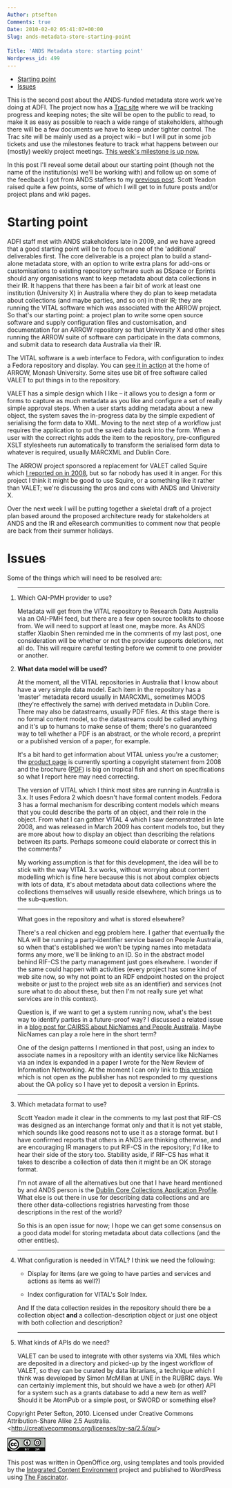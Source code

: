 ```yaml
---
Author: ptsefton
Comments: true
Date: 2010-02-02 05:41:07+00:00
Slug: ands-metadata-store-starting-point

Title: 'ANDS Metadata store: starting point'
Wordpress_id: 499
---
```


<div>

<div class="page-toc">

-   [Starting point](#id2)
-   [Issues](#id3)

</div>

<div>

This is the second post about the ANDS-funded metadata store work we're
doing at ADFI. The project now has a [Trac
site](https://204.236.227.98/projects/metadatastore/trac/wiki/) where we
will be tracking progress and keeping notes; the site will be open to
the public to read, to make it as easy as possible to reach a wide range
of stakeholders, although there will be a few documents we have to keep
under tighter control. The Trac site will be mainly used as a project
wiki <span class="spCh spChx2013">–</span> but I will put in some job
tickets and use the milestones feature to track what happens between our
(mostly) weekly project meetings. [This week's milestone is up
now.](https://204.236.227.98/projects/metadatastore/trac/milestone/2010-02-08)

In this post I'll reveal some detail about our starting point (though
not the name of the institution(s) we'll be working with) and follow up
on some of the feedback I got from ANDS staffers to my [previous
post](http://ptsefton.com/2010/01/15/new-project-metadata-for-data-collections.htm).
Scott Yeadon raised quite a few points, some of which I will get to in
future posts and/or project plans and wiki pages.

# <span id="id2"></span></a>Starting point

ADFI staff met with ANDS stakeholders late in 2009, and we have agreed
that a good starting point will be to focus on one of the 'additional'
deliverables first. The core deliverable is a project plan to build a
stand- alone metadata store, with an option to write extra plans for
add-ons or customisations to existing repository software such as DSpace
or Eprints should any organisations want to keep metadata about data
collections in their IR. It happens that there has been a fair bit of
work at least one institution (University X) in Australia where they do
plan to keep metadata about collections (and maybe parties, and so on)
in their IR; they are running the VITAL software which was associated
with the ARROW project. So that's our starting point: a project plan to
write some open source software and supply configuration files and
customisation, and documentation for an ARROW repository so that
University X and other sites running the ARROW suite of software can
participate in the data commons, and submit data to research data
Australia via their IR.

The VITAL software is a web interface to Fedora, with configuration to
index a Fedora repository and display. You can [see it in
action](http://arrow.monash.edu.au/vital/access/manager/Index) at the
home of ARROW, Monash University. Some sites use bit of free software
called VALET to put things in to the repository.

VALET has a simple design which I like <span
class="spCh spChx2013">–</span> it allows you to design a form or forms
to capture as much metadata as you like and configure a set of really
simple approval steps. When a user starts adding metadata about a new
object, the system saves the in-progress data by the simple expedient of
serialising the form data to XML. Moving to the next step of a workflow
just requires the application to put the saved data back into the form.
When a user with the correct rights adds the item to the repository,
pre-configured XSLT stylesheets run automatically to transform the
serialised form data to whatever is required, usually MARCXML and Dublin
Core.

The ARROW project sponsored a replacement for VALET called Squire which
[I reported on in
2008](http://ptsefton.com/2008/07/31/improving-valet-part-2.htm), but so
far nobody has used it in anger. For this project I think it might be
good to use Squire, or a something like it rather than VALET; we're
discussing the pros and cons with ANDS and University X.

Over the next week I will be putting together a skeletal draft of a
project plan based around the proposed architecture ready for
stakeholders at ANDS and the IR and eResearch communities to comment now
that people are back from their summer holidays.

# <span id="id3"></span></a>Issues

Some of the things which will need to be resolved are:

1.  ****

    Which OAI-PMH provider to use?

    Metadata will get from the VITAL repository to Research Data
    Australia via an OAI-PMH feed, but there are a few open source
    toolkits to choose from. We will need to support at least one, maybe
    more. As ANDS staffer Xiaobin Shen reminded me in the comments of my
    last post, one consideration will be whether or not the provider
    supports deletions, not all do. This will require careful testing
    before we commit to one provider or another.

2.  **What data model will be used?**

    At the moment, all the VITAL repositories in Australia that I know
    about have a very simple data model. Each item in the repository has
    a 'master' metadata record usually in MARCXML, sometimes MODS
    (they're effectively the same) with derived metadata in Dublin Core.
    There may also be datastreams, usually PDF files. At this stage
    there is no formal content model, so the datastreams could be called
    anything and it's up to humans to make sense of them; there's no
    guaranteed way to tell whether a PDF is an abstract, or the whole
    record, a preprint or a published version of a paper, for example.

    It's a bit hard to get information about VITAL unless you're a
    customer; the [product page](http://www.vtls.com/products/vital) is
    currently sporting a copyright statement from 2008 and the brochure
    ([PDF](http://www.vtls.com/media/en-US/brochures/vtls_vital.pdf)) is
    big on tropical fish and short on specifications so what I report
    here may need correcting.

    The version of VITAL which I think most sites are running in
    Australia is 3.x. It uses Fedora 2 which doesn't have formal content
    models. Fedora 3 has a formal mechanism for describing content
    models which means that you could describe the parts of an object,
    and their role in the object. From what I can gather VITAL 4 which I
    saw demonstrated in late 2008, and was released in March 2009 has
    content models too, but they are more about how to display an object
    than describing the relations between its parts. Perhaps someone
    could elaborate or correct this in the comments?

    My working assumption is that for this development, the idea will be
    to stick with the way VITAL 3.x works, without worrying about
    content modelling which is fine here because this is not about
    complex objects with lots of data, it's about metadata about data
    collections where the collections themselves will usually reside
    elsewhere, which brings us to the sub-question.

    ****

    What goes in the repository and what is stored elsewhere?

    There's a real chicken and egg problem here. I gather that
    eventually the NLA will be running a party-identifier service based
    on People Australia, so when that's established we won't be typing
    names into metadata forms any more, we'll be linking to an ID. So in
    the abstract model behind RIF-CS the party management just goes
    elsewhere. I wonder if the same could happen with activities (every
    project has some kind of web site now, so why not point to an RDF
    endpoint hosted on the project website or just to the project web
    site as an identifier) and services (not sure what to do about
    these, but then I'm not really sure yet what services are in this
    context).

    Question is, if we want to get a system running now, what's the best
    way to identify parties in a future-proof way? I discussed a related
    issue in a [blog post for CAIRSS about NicNames and People
    Australia](http://caulcairss.wordpress.com/2009/07/21/nicnames-and-people-australia-some-thoughts-for-cairss/).
    Maybe NicNames can play a role here in the short term?

    One of the design patterns I mentioned in that post, using an index
    to associate names in a repository with an identity service like
    NicNames via an index is expanded in a paper I wrote for the New
    Review of Information Networking. At the moment I can only link to
    [this
    version](http://www.informaworld.com/smpp/section?content=a917251410&fulltext=713240928)
    which is not open as the publisher has not responded to my questions
    about the OA policy so I have yet to deposit a version in Eprints.

3.  ****

    Which metadata format to use?

    Scott Yeadon made it clear in the comments to my last post that
    RIF-CS was designed as an interchange format only and that it is not
    yet stable, which sounds like good reasons not to use it as a
    storage format. but I have confirmed reports that others in ANDS are
    thinking otherwise, and are encouraging IR managers to put RIF-CS in
    the repository; I'd like to hear their side of the story too.
    Stability aside, if RIF-CS has what it takes to describe a
    collection of data then it might be an OK storage format.

    I'm not aware of all the alternatives but one that I have heard
    mentioned by and ANDS person is the [Dublin Core Collections
    Application
    Profile](http://dublincore.org/groups/collections/collection-application-profile/).
    What else is out there in use for describing data collections and
    are there other data-collections registries harvesting from those
    descriptions in the rest of the world?

    So this is an open issue for now; I hope we can get some consensus
    on a good data model for storing metadata about data collections
    (and the other entities).

4.  ****

    What configuration is needed in VITAL? I think we need the
    following:

    -   Display for items (are we going to have parties and services and
        actions as items as well?)

    -   Index configuration for VITAL's Solr Index.

    And If the data collection resides in the repository should there be
    a collection object **and** a collection-description object or just
    one object with both collection and description?

5.  ****

    What kinds of APIs do we need?

    VALET can be used to integrate with other systems via XML files
    which are deposited in a directory and picked-up by the ingest
    workflow of VALET, so they can be curated by data librarians, a
    technique which I think was developed by Simon McMillan at UNE in
    the RUBRIC days. We can certainly implement this, but should we have
    a web (or other) API for a system such as a grants database to add a
    new item as well? Should it be AtomPub or a simple post, or SWORD or
    something else?

Copyright Peter Sefton, 2010. Licensed under Creative Commons
Attribution-Share Alike 2.5 Australia.
\<<http://creativecommons.org/licenses/by-sa/2.5/au/>\>

[![HTTP://DBPEDIA.ORG/SNORQL/?QUERY=SELECT+%3FRESOURCE%0D%0AWHERE+{+%0D%0A%3FRESOURCE+%3CHTTP%3A%2F%2FDBPEDIA.ORG%2FONTOLOGY%2FPERSON%2FBIRTHPLACE%3E+%3CHTTP%3A%2F%2FDBPEDIA.ORG%2FRESOURCE%2FSYDNEY%3E+%3B%0D%0A%3CHTTP%3A%2F%2FDBPEDIA.ORG%2FONTOLOGY%2FPERSON%](/wp-content/uploads/2010/02/m40ca94ba.png)](http://creativecommons.org/licenses/by-sa/2.5/au/)

This post was written in OpenOffice.org, using templates and tools
provided by the [Integrated Content Environment](http://ice.usq.edu.au/)
project and published to WordPress using [The
Fascinator](http://fascinator.usq.edu.au/desktop/desktop.htm).

</div>

</div>
